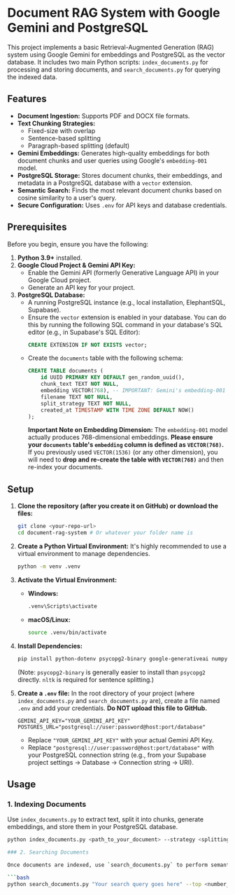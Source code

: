# Document RAG System with Google Gemini and PostgreSQL

This project implements a basic Retrieval-Augmented Generation (RAG) system using Google Gemini for embeddings and PostgreSQL as the vector database. It includes two main Python scripts: `index_documents.py` for processing and storing documents, and `search_documents.py` for querying the indexed data.

## Features

* **Document Ingestion:** Supports PDF and DOCX file formats.
* **Text Chunking Strategies:**
    * Fixed-size with overlap
    * Sentence-based splitting
    * Paragraph-based splitting (default)
* **Gemini Embeddings:** Generates high-quality embeddings for both document chunks and user queries using Google's `embedding-001` model.
* **PostgreSQL Storage:** Stores document chunks, their embeddings, and metadata in a PostgreSQL database with a `vector` extension.
* **Semantic Search:** Finds the most relevant document chunks based on cosine similarity to a user's query.
* **Secure Configuration:** Uses `.env` for API keys and database credentials.

## Prerequisites

Before you begin, ensure you have the following:

1.  **Python 3.9+** installed.
2.  **Google Cloud Project & Gemini API Key:**
    * Enable the Gemini API (formerly Generative Language API) in your Google Cloud project.
    * Generate an API key for your project.
3.  **PostgreSQL Database:**
    * A running PostgreSQL instance (e.g., local installation, ElephantSQL, Supabase).
    * Ensure the `vector` extension is enabled in your database. You can do this by running the following SQL command in your database's SQL editor (e.g., in Supabase's SQL Editor):
        ```sql
        CREATE EXTENSION IF NOT EXISTS vector;
        ```
    * Create the `documents` table with the following schema:
        ```sql
        CREATE TABLE documents (
            id UUID PRIMARY KEY DEFAULT gen_random_uuid(),
            chunk_text TEXT NOT NULL,
            embedding VECTOR(768), -- IMPORTANT: Gemini's embedding-001 model produces 768-dimensional vectors.
            filename TEXT NOT NULL,
            split_strategy TEXT NOT NULL,
            created_at TIMESTAMP WITH TIME ZONE DEFAULT NOW()
        );
        ```
        **Important Note on Embedding Dimension:**
        The `embedding-001` model actually produces 768-dimensional embeddings. **Please ensure your `documents` table's `embedding` column is defined as `VECTOR(768)`.** If you previously used `VECTOR(1536)` (or any other dimension), you will need to **drop and re-create the table with `VECTOR(768)`** and then re-index your documents.

## Setup

1.  **Clone the repository (after you create it on GitHub) or download the files:**
    ```bash
    git clone <your-repo-url>
    cd document-rag-system # Or whatever your folder name is
    ```

2.  **Create a Python Virtual Environment:**
    It's highly recommended to use a virtual environment to manage dependencies.
    ```bash
    python -m venv .venv
    ```

3.  **Activate the Virtual Environment:**
    * **Windows:**
        ```bash
        .venv\Scripts\activate
        ```
    * **macOS/Linux:**
        ```bash
        source .venv/bin/activate
        ```

4.  **Install Dependencies:**
    ```bash
    pip install python-dotenv psycopg2-binary google-generativeai numpy scikit-learn pypdf python-docx nltk
    ```
    (Note: `psycopg2-binary` is generally easier to install than `psycopg2` directly. `nltk` is required for sentence splitting.)

5.  **Create a `.env` file:**
    In the root directory of your project (where `index_documents.py` and `search_documents.py` are), create a file named `.env` and add your credentials. **Do NOT upload this file to GitHub.**
    ```
    GEMINI_API_KEY="YOUR_GEMINI_API_KEY"
    POSTGRES_URL="postgresql://user:password@host:port/database"
    ```
    * Replace `"YOUR_GEMINI_API_KEY"` with your actual Gemini API Key.
    * Replace `"postgresql://user:password@host:port/database"` with your PostgreSQL connection string (e.g., from your Supabase project settings -> Database -> Connection string -> URI).

## Usage

### 1. Indexing Documents

Use `index_documents.py` to extract text, split it into chunks, generate embeddings, and store them in your PostgreSQL database.

```bash
python index_documents.py <path_to_your_document> --strategy <splitting_strategy>

### 2. Searching Documents

Once documents are indexed, use `search_documents.py` to perform semantic searches based on a query. The script will return the top relevant chunks from your indexed documents directly in the terminal.

```bash
python search_documents.py "Your search query goes here" --top <number_of_results>
